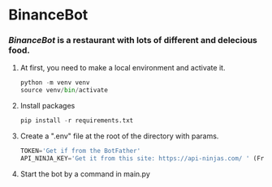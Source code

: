 # BinanceBot

### *__BinanceBot__* is a restaurant with lots of different and delecious food.

1. At first, you need to make a local environment and activate it.
   ```python
   python -m venv venv
   source venv/bin/activate
2. Install packages
   ```python
   pip install -r requirements.txt
3. Create a ".env" file at the root of the directory with params.
   ```python
   TOKEN='Get if from the BotFather'
   API_NINJA_KEY='Get it from this site: https://api-ninjas.com/ ' (Free 50000 api)
4. Start the bot by a command in main.py